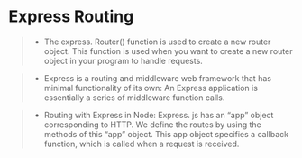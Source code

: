 # Express Routing
>- The express. Router() function is used to create a new router object. This function is used when you want to create a new router object in your program to handle requests.

>- Express is a routing and middleware web framework that has minimal functionality of its own: An Express application is essentially a series of middleware function calls.

>- Routing with Express in Node: Express. js has an “app” object corresponding to HTTP. We define the routes by using the methods of this “app” object. This app object specifies a callback function, which is called when a request is received.